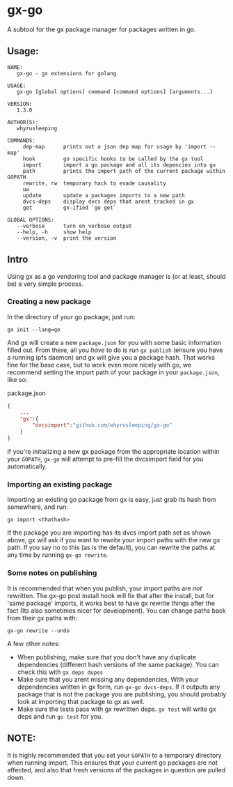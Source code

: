 # gx-go

A subtool for the gx package manager for packages written in go.

## Usage:
```
NAME:
   gx-go - gx extensions for golang

USAGE:
   gx-go [global options] command [command options] [arguments...]

VERSION:
   1.3.0

AUTHOR(S):
   whyrusleeping

COMMANDS:
     dep-map      prints out a json dep map for usage by 'import --map'
     hook         go specific hooks to be called by the gx tool
     import       import a go package and all its depencies into gx
     path         prints the import path of the current package within GOPATH
     rewrite, rw  temporary hack to evade causality
     uw
     update       update a packages imports to a new path
     dvcs-deps    display dvcs deps that arent tracked in gx
     get          gx-ified `go get`

GLOBAL OPTIONS:
   --verbose      turn on verbose output
   --help, -h     show help
   --version, -v  print the version
```

## Intro
Using gx as a go vendoring tool and package manager is (or at least, should be) a
very simple process.

### Creating a new package
In the directory of your go package, just run:
```
gx init --lang=go
```

And gx will create a new `package.json` for you with some basic information
filled out. From there, all you *have* to do is run `gx publish` (ensure you
have a running ipfs daemon) and gx will give you a package hash. That works
fine for the base case, but to work even more nicely with go, we recommend
setting the import path of your package in your `package.json`, like so:

package.json
```json
{
	...
	"gx":{
		"dvcsimport":"github.com/whyrusleeping/gx-go"
	}
}
```

If you're initializing a new gx package from the appropriate location within
your `GOPATH`, `gx-go` will attempt to pre-fill the dvcsimport field for you
automatically.

### Importing an existing package
Importing an existing go package from gx is easy, just grab its hash from
somewhere, and run:
```
gx import <thathash>
```

If the package you are importing has its dvcs import path set as shown above,
gx will ask if you want to rewrite your import paths with the new gx path.
If you say no to this (as is the default), you can rewrite the paths at any time
by running `gx-go rewrite`.

### Some notes on publishing
It is recommended that when you publish, your import paths are *not* rewritten.
The gx-go post install hook will fix that after the install, but for 'same package'
imports, it works best to have gx rewrite things after the fact (Its also sometimes
nicer for development). You can change paths back from their gx paths with:
```
gx-go rewrite --undo
```

A few other notes:

- When publishing, make sure that you don't have any duplicate dependencies
  (different hash versions of the same package). You can check this with `gx
  deps dupes`
- Make sure that you arent missing any dependencies, With your dependencies
  written in gx form, run `gx-go dvcs-deps`. If it outputs any package that is
  not the package you are publishing, you should probably look at importing
  that package to gx as well.
- Make sure the tests pass with gx rewritten deps. `gx test` will write gx deps
  and run `go test` for you.

## NOTE:
It is highly recommended that you set your `GOPATH` to a temporary directory when running import.
This ensures that your current go packages are not affected, and also that fresh versions of
the packages in question are pulled down.
